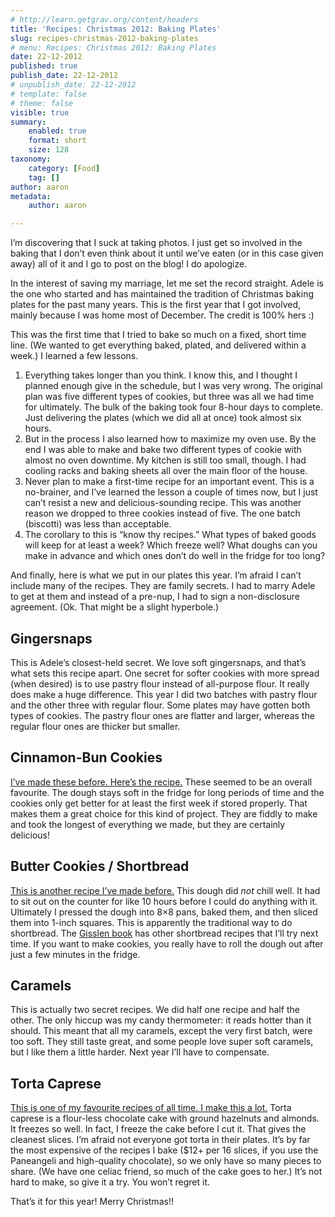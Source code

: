```yaml
---
# http://learn.getgrav.org/content/headers
title: 'Recipes: Christmas 2012: Baking Plates'
slug: recipes-christmas-2012-baking-plates
# menu: Recipes: Christmas 2012: Baking Plates
date: 22-12-2012
published: true
publish_date: 22-12-2012
# unpublish_date: 22-12-2012
# template: false
# theme: false
visible: true
summary:
    enabled: true
    format: short
    size: 128
taxonomy:
    category: [Food]
    tag: []
author: aaron
metadata:
    author: aaron

---
```


I’m discovering that I suck at taking photos. I just get so involved in the baking that I don’t even think about it until we’ve eaten (or in this case given away) all of it and I go to post on the blog! I do apologize.

In the interest of saving my marriage, let me set the record straight. Adele is the one who started and has maintained the tradition of Christmas baking plates for the past many years. This is the first year that I got involved, mainly because I was home most of December. The credit is 100% hers :)

This was the first time that I tried to bake so much on a fixed, short time line. (We wanted to get everything baked, plated, and delivered within a week.) I learned a few lessons.

1. Everything takes longer than you think. I know this, and I thought I planned enough give in the schedule, but I was very wrong. The original plan was five different types of cookies, but three was all we had time for ultimately. The bulk of the baking took four 8-hour days to complete. Just delivering the plates (which we did all at once) took almost six hours.
2. But in the process I also learned how to maximize my oven use. By the end I was able to make and bake two different types of cookie with almost no oven downtime. My kitchen is still too small, though. I had cooling racks and baking sheets all over the main floor of the house.
3. Never plan to make a first-time recipe for an important event. This is a no-brainer, and I’ve learned the lesson a couple of times now, but I just can’t resist a new and delicious-sounding recipe. This was another reason we dropped to three cookies instead of five. The one batch (biscotti) was less than acceptable.
4. The corollary to this is “know thy recipes.” What types of baked goods will keep for at least a week? Which freeze well? What doughs can you make in advance and which ones don’t do well in the fridge for too long?

And finally, here is what we put in our plates this year. I’m afraid I can’t include many of the recipes. They are family secrets. I had to marry Adele to get at them and instead of a pre-nup, I had to sign a non-disclosure agreement. (Ok. That might be a slight hyperbole.)

## Gingersnaps

This is Adele’s closest-held secret. We love soft gingersnaps, and that’s what sets this recipe apart. One secret for softer cookies with more spread (when desired) is to use pastry flour instead of all-purpose flour. It really does make a huge difference. This year I did two batches with pastry flour and the other three with regular flour. Some plates may have gotten both types of cookies. The pastry flour ones are flatter and larger, whereas the regular flour ones are thicker but smaller.

## Cinnamon-Bun Cookies

[I’ve made these before. Here’s the recipe.](../aib-cinnamon-roll-sugar-cookies "AiB: Cinnamon Roll Sugar Cookies") These seemed to be an overall favourite. The dough stays soft in the fridge for long periods of time and the cookies only get better for at least the first week if stored properly. That makes them a great choice for this kind of project. They are fiddly to make and took the longest of everything we made, but they are certainly delicious!

## Butter Cookies / Shortbread

[This is another recipe I’ve made before.](../aib-butter-cookies-redux "AiB: Butter Cookies Redux") This dough did *not* chill well. It had to sit out on the counter for like 10 hours before I could do anything with it. Ultimately I pressed the dough into 8×8 pans, baked them, and then sliced them into 1-inch squares. This is apparently the traditional way to do shortbread. The [Gisslen book](../professional-baking-by-wayne-gisslen "“Professional Baking” by Wayne Gisslen") has other shortbread recipes that I’ll try next time. If you want to make cookies, you really have to roll the dough out after just a few minutes in the fridge.

## Caramels

This is actually two secret recipes. We did half one recipe and half the other. The only hiccup was my candy thermometer: it reads hotter than it should. This meant that all my caramels, except the very first batch, were too soft. They still taste great, and some people love super soft caramels, but I like them a little harder. Next year I’ll have to compensate.

## Torta Caprese

[This is one of my favourite recipes of all time. I make this a lot.](../recipes-torta-caprese-flour-less-chocolate-cake "Recipes: Torta Caprese (Flour-less chocolate cake)") Torta caprese is a flour-less chocolate cake with ground hazelnuts and almonds. It freezes so well. In fact, I freeze the cake before I cut it. That gives the cleanest slices. I’m afraid not everyone got torta in their plates. It’s by far the most expensive of the recipes I bake ($12+ per 16 slices, if you use the Paneangeli and high-quality chocolate), so we only have so many pieces to share. (We have one celiac friend, so much of the cake goes to her.) It’s not hard to make, so give it a try. You won’t regret it.

That’s it for this year! Merry Christmas!!
